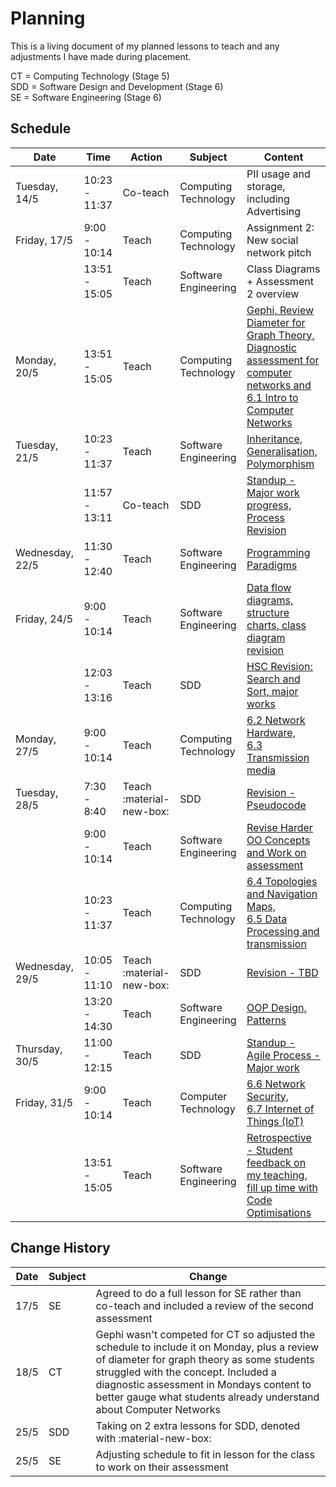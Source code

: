 # Planning

This is a living document of my planned lessons to teach and any adjustments I have made during placement.

CT = Computing Technology (Stage 5)<br>
SDD = Software Design and Development (Stage 6)<br>
SE = Software Engineering (Stage 6)

## Schedule

| Date            | Time          | Action   | Subject              | Content                                                                                                                 |
| --------------- | ------------- | -------- | -------------------- | ----------------------------------------------------------------------------------------------------------------------- |
| Tuesday, 14/5   | 10:23 - 11:37 | Co-teach | Computing Technology | PII usage and storage, including Advertising                                                                            |
| Friday, 17/5    | 9:00 - 10:14  | Teach    | Computing Technology | Assignment 2: New social network pitch                                                                                  |
|                 | 13:51 - 15:05 | Teach    | Software Engineering | Class Diagrams + Assessment 2 overview                                                                                  |
| Monday, 20/5    | 13:51 - 15:05 | Teach    | Computing Technology | [Gephi, Review Diameter for Graph Theory, Diagnostic assessment for computer networks and 6.1 Intro to Computer Networks](../LessonPlans/CT-Y09-20240520.md) |
| Tuesday, 21/5   | 10:23 - 11:37 | Teach    | Software Engineering | [Inheritance, Generalisation, Polymorphism](../LessonPlans/SE-Y11-20240521.md)                                                                               |
|                 | 11:57 - 13:11 | Co-teach | SDD                  | [Standup - Major work progress, Process Revision](../LessonPlans/SDD-Y12-20240521.md)                                                                         |
| Wednesday, 22/5 | 11:30 - 12:40 | Teach    | Software Engineering | [Programming Paradigms](../LessonPlans/SE-Y11-20240522.md)                                                                                                   |
| Friday, 24/5    | 9:00 - 10:14  | Teach    | Software Engineering | [Data flow diagrams, structure charts, class diagram revision](../LessonPlans/SE-Y11-20240524.md)                                                            |
|                 | 12:03 - 13:16 | Teach    | SDD                  | [HSC Revision: Search and Sort, major works](../LessonPlans/SDD-Y12-20240524.md)                                                                                      |
| Monday, 27/5    | 9:00 - 10:14  | Teach    | Computing Technology | [6.2 Network Hardware, <br>6.3 Transmission media](../LessonPlans/CT-Y09-20240527.md)                                                                            |
| Tuesday, 28/5   | 7:30 - 8:40   | Teach :material-new-box:  | SDD | [Revision - Pseudocode](../LessonPlans/SDD-Y12-20240528.md)       |
|                 | 9:00 - 10:14  | Teach    | Software Engineering | [Revise Harder OO Concepts and Work on assessment](../LessonPlans/SE-Y11-20240528.md)        |
|                 | 10:23 - 11:37 | Teach    | Computing Technology | [6.4 Topologies and Navigation Maps, <br>6.5 Data Processing and transmission](../LessonPlans/CT-Y09-20240528.md)                                                |
| Wednesday, 29/5 | 10:05 - 11:10 | Teach :material-new-box:   | SDD | [Revision - TBD](../LessonPlans/SDD-Y12-20240528.md)       |
|                 | 13:20 - 14:30 | Teach    | Software Engineering | [OOP Design, Patterns](../LessonPlans/SE-Y11-20240529.md)   |
| Thursday, 30/5  | 11:00 - 12:15 | Teach    | SDD                  | [Standup - Agile Process - Major work](../LessonPlans/SDD-Y12-20240530.md)                        |
| Friday, 31/5    | 9:00 - 10:14  | Teach    | Computer Technology  | [6.6 Network Security, <br>6.7 Internet of Things (IoT)](../LessonPlans/CT-Y09-20240531.md)      |
|                 | 13:51 - 15:05 | Teach    | Software Engineering | [Retrospective - Student feedback on my teaching, <br>fill up time with Code Optimisations](../LessonPlans/SE-Y11-20240531.md)  |


## Change History
| Date | Subject | Change                                                                                                                                                                                                                                                                                              |
| ---- | ------- | --------------------------------------------------------------------------------------------------------------------------------------------------------------------------------------------------------------------------------------------------------------------------------------------------- |
| 17/5 | SE      | Agreed to do a full lesson for SE rather than co-teach and included a review of the second assessment                                                                                                                                                                                               |
| 18/5 | CT      | Gephi wasn't competed for CT so adjusted the schedule to include it on Monday, plus a review of diameter for graph theory as some students struggled with the concept. Included a diagnostic assessment in Mondays content to better gauge what students already understand about Computer Networks |
| 25/5 | SDD     | Taking on 2 extra lessons for SDD, denoted with :material-new-box: |
| 25/5 | SE      | Adjusting schedule to fit in lesson for the class to work on their assessment |
